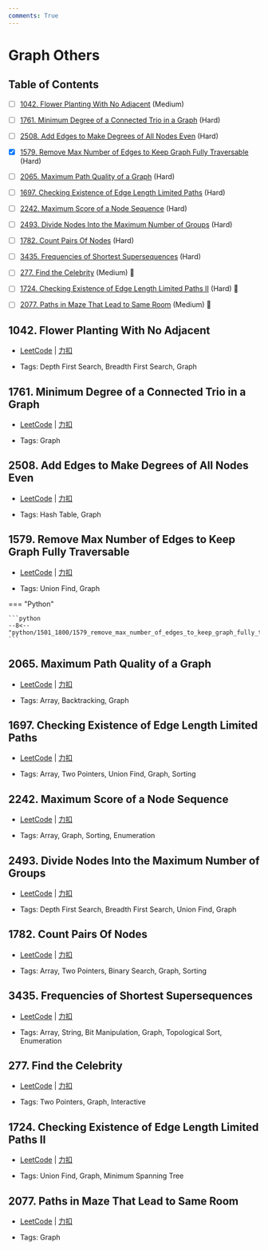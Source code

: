 ```yaml
---
comments: True
---
```


# Graph Others

## Table of Contents

- [ ] [1042. Flower Planting With No Adjacent](#1042-flower-planting-with-no-adjacent) (Medium)
- [ ] [1761. Minimum Degree of a Connected Trio in a Graph](#1761-minimum-degree-of-a-connected-trio-in-a-graph) (Hard)
- [ ] [2508. Add Edges to Make Degrees of All Nodes Even](#2508-add-edges-to-make-degrees-of-all-nodes-even) (Hard)
- [x] [1579. Remove Max Number of Edges to Keep Graph Fully Traversable](#1579-remove-max-number-of-edges-to-keep-graph-fully-traversable) (Hard)
- [ ] [2065. Maximum Path Quality of a Graph](#2065-maximum-path-quality-of-a-graph) (Hard)
- [ ] [1697. Checking Existence of Edge Length Limited Paths](#1697-checking-existence-of-edge-length-limited-paths) (Hard)
- [ ] [2242. Maximum Score of a Node Sequence](#2242-maximum-score-of-a-node-sequence) (Hard)
- [ ] [2493. Divide Nodes Into the Maximum Number of Groups](#2493-divide-nodes-into-the-maximum-number-of-groups) (Hard)
- [ ] [1782. Count Pairs Of Nodes](#1782-count-pairs-of-nodes) (Hard)
- [ ] [3435. Frequencies of Shortest Supersequences](#3435-frequencies-of-shortest-supersequences) (Hard)
- [ ] [277. Find the Celebrity](#277-find-the-celebrity) (Medium) 👑
- [ ] [1724. Checking Existence of Edge Length Limited Paths II](#1724-checking-existence-of-edge-length-limited-paths-ii) (Hard) 👑
- [ ] [2077. Paths in Maze That Lead to Same Room](#2077-paths-in-maze-that-lead-to-same-room) (Medium) 👑


## 1042. Flower Planting With No Adjacent

-    [LeetCode](https://leetcode.com/problems/flower-planting-with-no-adjacent/) | [力扣](https://leetcode.cn/problems/flower-planting-with-no-adjacent/)

-   Tags: Depth First Search, Breadth First Search, Graph



## 1761. Minimum Degree of a Connected Trio in a Graph

-    [LeetCode](https://leetcode.com/problems/minimum-degree-of-a-connected-trio-in-a-graph/) | [力扣](https://leetcode.cn/problems/minimum-degree-of-a-connected-trio-in-a-graph/)

-   Tags: Graph



## 2508. Add Edges to Make Degrees of All Nodes Even

-    [LeetCode](https://leetcode.com/problems/add-edges-to-make-degrees-of-all-nodes-even/) | [力扣](https://leetcode.cn/problems/add-edges-to-make-degrees-of-all-nodes-even/)

-   Tags: Hash Table, Graph



## 1579. Remove Max Number of Edges to Keep Graph Fully Traversable

-    [LeetCode](https://leetcode.com/problems/remove-max-number-of-edges-to-keep-graph-fully-traversable/) | [力扣](https://leetcode.cn/problems/remove-max-number-of-edges-to-keep-graph-fully-traversable/)

-   Tags: Union Find, Graph

=== "Python"

    ```python
    --8<-- "python/1501_1800/1579_remove_max_number_of_edges_to_keep_graph_fully_traversable.py"
    ```



## 2065. Maximum Path Quality of a Graph

-    [LeetCode](https://leetcode.com/problems/maximum-path-quality-of-a-graph/) | [力扣](https://leetcode.cn/problems/maximum-path-quality-of-a-graph/)

-   Tags: Array, Backtracking, Graph



## 1697. Checking Existence of Edge Length Limited Paths

-    [LeetCode](https://leetcode.com/problems/checking-existence-of-edge-length-limited-paths/) | [力扣](https://leetcode.cn/problems/checking-existence-of-edge-length-limited-paths/)

-   Tags: Array, Two Pointers, Union Find, Graph, Sorting



## 2242. Maximum Score of a Node Sequence

-    [LeetCode](https://leetcode.com/problems/maximum-score-of-a-node-sequence/) | [力扣](https://leetcode.cn/problems/maximum-score-of-a-node-sequence/)

-   Tags: Array, Graph, Sorting, Enumeration



## 2493. Divide Nodes Into the Maximum Number of Groups

-    [LeetCode](https://leetcode.com/problems/divide-nodes-into-the-maximum-number-of-groups/) | [力扣](https://leetcode.cn/problems/divide-nodes-into-the-maximum-number-of-groups/)

-   Tags: Depth First Search, Breadth First Search, Union Find, Graph



## 1782. Count Pairs Of Nodes

-    [LeetCode](https://leetcode.com/problems/count-pairs-of-nodes/) | [力扣](https://leetcode.cn/problems/count-pairs-of-nodes/)

-   Tags: Array, Two Pointers, Binary Search, Graph, Sorting



## 3435. Frequencies of Shortest Supersequences

-    [LeetCode](https://leetcode.com/problems/frequencies-of-shortest-supersequences/) | [力扣](https://leetcode.cn/problems/frequencies-of-shortest-supersequences/)

-   Tags: Array, String, Bit Manipulation, Graph, Topological Sort, Enumeration



## 277. Find the Celebrity

-    [LeetCode](https://leetcode.com/problems/find-the-celebrity/) | [力扣](https://leetcode.cn/problems/find-the-celebrity/)

-   Tags: Two Pointers, Graph, Interactive



## 1724. Checking Existence of Edge Length Limited Paths II

-    [LeetCode](https://leetcode.com/problems/checking-existence-of-edge-length-limited-paths-ii/) | [力扣](https://leetcode.cn/problems/checking-existence-of-edge-length-limited-paths-ii/)

-   Tags: Union Find, Graph, Minimum Spanning Tree



## 2077. Paths in Maze That Lead to Same Room

-    [LeetCode](https://leetcode.com/problems/paths-in-maze-that-lead-to-same-room/) | [力扣](https://leetcode.cn/problems/paths-in-maze-that-lead-to-same-room/)

-   Tags: Graph
